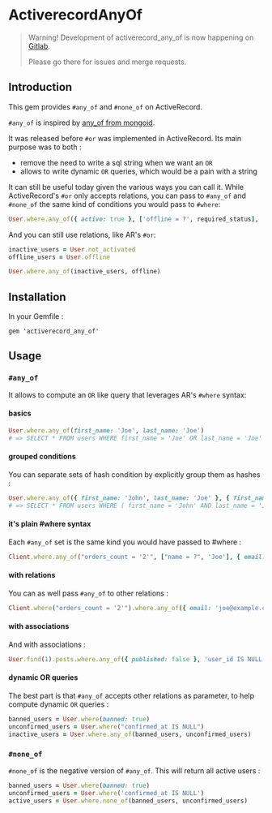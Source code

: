 # ActiverecordAnyOf

> Warning! Development of activerecord_any_of is now happening on
> [Gitlab](https://gitlab.com/oelmekki/activerecord_any_of).
>
> Please go there for issues and merge requests.

## Introduction

This gem provides `#any_of` and `#none_of` on ActiveRecord.

`#any_of` is inspired by [any_of from mongoid](https://www.mongodb.com/docs/mongoid/current/reference/queries/#any-of-behavior).

It was released before `#or` was implemented in ActiveRecord. Its main purpose was to both :

* remove the need to write a sql string when we want an `OR`
* allows to write dynamic `OR` queries, which would be a pain with a string

It can still be useful today given the various ways you can call it. While
ActiveRecord's `#or` only accepts relations, you can pass to `#any_of` and
`#none_of` the same kind of conditions you would pass to `#where`:


```ruby
User.where.any_of({ active: true }, ['offline = ?', required_status], 'posts_count > 0')
```

And you can still use relations, like AR's `#or`:

```ruby
inactive_users = User.not_activated
offline_users = User.offline

User.where.any_of(inactive_users, offline)
```

## Installation

In your Gemfile :

```
gem 'activerecord_any_of'
```

## Usage

### `#any_of`

It allows to compute an `OR` like query that leverages AR's `#where` syntax:

#### basics

```ruby
User.where.any_of(first_name: 'Joe', last_name: 'Joe')
# => SELECT * FROM users WHERE first_name = 'Joe' OR last_name = 'Joe'
```

#### grouped conditions

You can separate sets of hash condition by explicitly group them as hashes :

```ruby
User.where.any_of({ first_name: 'John', last_name: 'Joe' }, { first_name: 'Simon', last_name: 'Joe' })
# => SELECT * FROM users WHERE ( first_name = 'John' AND last_name = 'Joe' ) OR ( first_name = 'Simon' AND last_name = 'Joe' )
```

#### it's plain #where syntax

Each `#any_of` set is the same kind you would have passed to #where :

```ruby
Client.where.any_of("orders_count = '2'", ["name = ?", 'Joe'], { email: 'joe@example.com' })
```

#### with relations

You can as well pass `#any_of` to other relations :

```ruby
Client.where("orders_count = '2'").where.any_of({ email: 'joe@example.com' }, { email: 'john@example.com' })
```

#### with associations

And with associations :

```ruby
User.find(1).posts.where.any_of({ published: false }, 'user_id IS NULL')
```

#### dynamic OR queries

The best part is that `#any_of` accepts other relations as parameter, to help compute
dynamic `OR` queries :

```ruby
banned_users = User.where(banned: true)
unconfirmed_users = User.where("confirmed_at IS NULL")
inactive_users = User.where.any_of(banned_users, unconfirmed_users)
```

### `#none_of`

`#none_of` is the negative version of `#any_of`. This will return all active users :

```ruby
banned_users = User.where(banned: true)
unconfirmed_users = User.where('confirmed_at IS NULL')
active_users = User.where.none_of(banned_users, unconfirmed_users)
```
